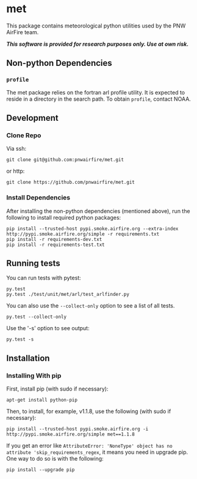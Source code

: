 # met

This package contains meteorological python utilities used by the PNW AirFire team.

***This software is provided for research purposes only. Use at own risk.***

## Non-python Dependencies

### ```profile```

The met package relies on the fortran arl profile utility. It is
expected to reside in a directory in the search path. To obtain `profile`,
contact NOAA.

## Development

### Clone Repo

Via ssh:

    git clone git@github.com:pnwairfire/met.git

or http:

    git clone https://github.com/pnwairfire/met.git

### Install Dependencies

After installing the non-python dependencies (mentioned above), run the
following to install required python packages:

    pip install --trusted-host pypi.smoke.airfire.org --extra-index http://pypi.smoke.airfire.org/simple -r requirements.txt
    pip install -r requirements-dev.txt
    pip install -r requirements-test.txt

## Running tests

You can run tests with pytest:

    py.test
    py.test ./test/unit/met/arl/test_arlfinder.py

You can also use the ```--collect-only``` option to see a list of all tests.

    py.test --collect-only

Use the '-s' option to see output:

    py.test -s

## Installation

### Installing With pip

First, install pip (with sudo if necessary):

    apt-get install python-pip

Then, to install, for example, v1.1.8, use the following (with sudo if
necessary):

    pip install --trusted-host pypi.smoke.airfire.org -i http://pypi.smoke.airfire.org/simple met==1.1.8

If you get an error like    ```AttributeError: 'NoneType' object has no attribute 'skip_requirements_regex```, it means you need in upgrade pip.  One way to do so is with the following:

    pip install --upgrade pip
